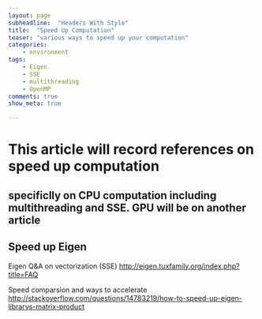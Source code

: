 ```yaml
---
layout: page
subheadline:  "Headers With Style"
title:  "Speed Up Computation"
teaser: "various ways to speed up your computation"
categories:
    - environment
tags:
    - Eigen
    - SSE
    - multithreading
    - OpenMP
comments: true
show_meta: true

---
```

# This article will record references on speed up computation
## specificlly on CPU computation including multithreading and SSE. GPU will be on another article


## Speed up Eigen

Eigen Q&A on vectorization (SSE)
http://eigen.tuxfamily.org/index.php?title=FAQ

Speed comparsion and ways to accelerate
http://stackoverflow.com/questions/14783219/how-to-speed-up-eigen-librarys-matrix-product
